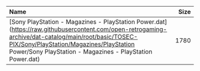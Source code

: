 |Name|Size|
|:---|---:|
|[Sony PlayStation - Magazines - PlayStation Power.dat](https://raw.githubusercontent.com/open-retrogaming-archive/dat-catalog/main/root/basic/TOSEC-PIX/Sony/PlayStation/Magazines/PlayStation Power/Sony PlayStation - Magazines - PlayStation Power.dat)|1780|
